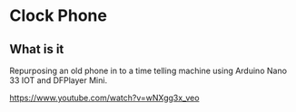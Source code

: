 # Clock Phone

## What is it

Repurposing an old phone in to a time telling machine using Arduino Nano 33 IOT and DFPlayer Mini.

https://www.youtube.com/watch?v=wNXgg3x_veo